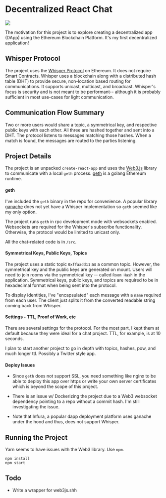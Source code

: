 # Decentralized React Chat

![](https://github.com/rodocite/decentralized-react-chat/blob/master/chatty.png)

The motivation for this project is to explore creating a decentralized app (DApp) using the Ethereum Blockchain Platform. It's my first decentralized application!

## Whisper Protocol
The project uses the [Whisper Protocol](https://github.com/ethereum/wiki/wiki/Whisper) on Ethereum. It does not require Smart Contracts. Whisper uses a blockchain along with a distributed hash table (DHT) to provide secure, non-location based routing for communications. It supports unicast, multicast, and broadcast. Whisper's focus is security and is not meant to be performant-- although it is probably sufficient in most use-cases for light communication.

## Communication Flow Summary
Two or more users would share a topic, a symmetrical key, and respective public keys with each other. All three are hashed together and sent into a DHT. The protocol listens to messages matching those hashes. When a match is found, the messages are routed to the parties listening.

## Project Details
The project is an unpacked `create-react-app` and uses the [Web3.js](https://github.com/ethereum/web3.js/) library to communicate with a local `geth` process. [geth](https://github.com/ethereum/go-ethereum/wiki/geth) is a golang Ethereum runtime.

#### geth
I've included the `geth` binary in the repo for convenience. A popular library [ganache](https://github.com/trufflesuite/ganache-cli) does not yet have a Whisper implementation so `geth` seemed like my only option.

The project runs `geth` in rpc development mode with websockets enabled. Websockets are required for the Whisper's subscribe functionality. Otherwise, the protocol would be limited to unicast only.

All the chat-related code is in `/src`.

#### Symmetrical Keys, Public Keys, Topics
The project uses a static topic `0xffaadd11` as a common topic. However, the symmetrical key and the public keys are generated on mount. Users will need to join rooms via the symmetrical key -- called `Room Hash` in the application. Symmetrical keys, public keys, and topics are required to be in hexadecimal format when being sent into the protocol.

To display identities, I've "encapsulated" each message with a `name` required from each user. The client just splits it from the converted readable string coming back from Whisper.

#### Settings - TTL, Proof of Work, etc
There are several settings for the protocol. For the most part, I kept them at default because they were ideal for a chat project. TTL, for example, is at 10 seconds.

I plan to start another project to go in depth with topics, hashes, pow, and much longer ttl. Possibly a Twitter style app.

#### Deploy Issues
- Since `geth` does not support SSL, you need something like nginx to be able to deploy this app over https or write your own server certificates which is beyond the scope of this project.

- There is an issue w/ Dockerizing the project due to a Web3 websocket dependency pointing to a repo without a commit hash. I'm still investigating the issue.

- Note that Infura, a popular dapp deployment platform uses ganache under the hood and thus, does not support Whisper.

## Running the Project
Yarn seems to have issues with the Web3 library. Use `npm`.

```
npm install
npm start
```

## Todo
- Write a wrapper for web3js.shh